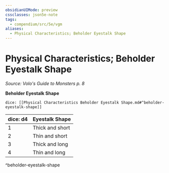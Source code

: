 ```yaml
---
obsidianUIMode: preview
cssclasses: json5e-note
tags:
  - compendium/src/5e/vgm
aliases:
  - Physical Characteristics; Beholder Eyestalk Shape
---
```

# Physical Characteristics; Beholder Eyestalk Shape
*Source: Volo's Guide to Monsters p. 8* 

**Beholder Eyestalk Shape**

`dice: [[Physical Characteristics Beholder Eyestalk Shape.md#^beholder-eyestalk-shape]]`

| dice: d4 | Eyestalk Shape |
|----------|----------------|
| 1 | Thick and short |
| 2 | Thin and short |
| 3 | Thick and long |
| 4 | Thin and long |
^beholder-eyestalk-shape
